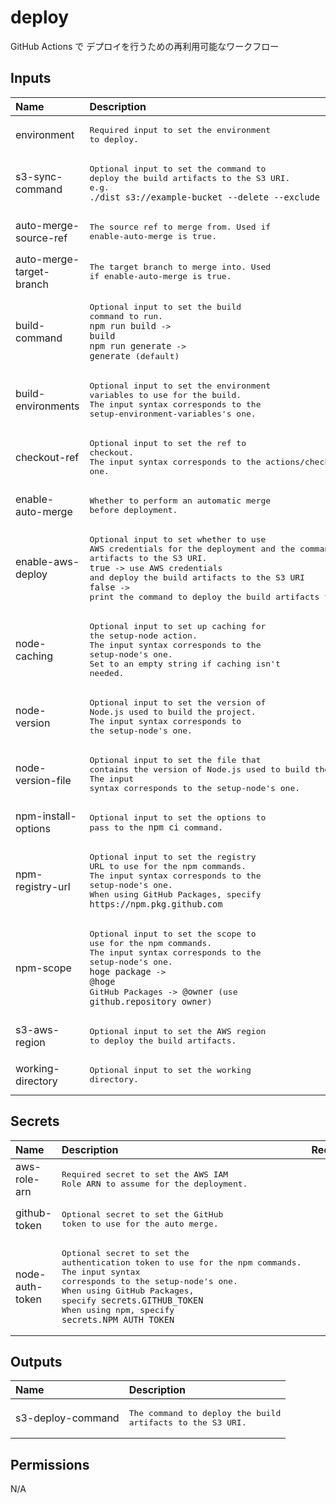 # deploy

GitHub Actions で デプロイを行うための再利用可能なワークフロー

<!-- actdocs start -->

## Inputs

| Name                     | Description                                                                                                                                                                                                                                                                                               | Type      | Default                  | Required |
| :----------------------- | :-------------------------------------------------------------------------------------------------------------------------------------------------------------------------------------------------------------------------------------------------------------------------------------------------------- | :-------- | :----------------------- | :------: |
| environment              | <pre>Required input to set the environment to deploy.</pre>                                                                                                                                                                                                                                               | `string`  | n/a                      |   yes    |
| s3-sync-command          | <pre>Optional input to set the command to deploy the build artifacts to the S3 URI.<br>e.g. `./dist s3://example-bucket --delete --exclude "hoge/*"`</pre>                                                                                                                                                | `string`  | n/a                      |   yes    |
| auto-merge-source-ref    | <pre>The source ref to merge from. Used if enable-auto-merge is true.</pre>                                                                                                                                                                                                                               | `string`  | `${{ github.ref }}`      |    no    |
| auto-merge-target-branch | <pre>The target branch to merge into. Used if enable-auto-merge is true.</pre>                                                                                                                                                                                                                            | `string`  | n/a                      |    no    |
| build-command            | <pre>Optional input to set the build command to run.<br>`npm run build` -> `build`<br>`npm run generate` -> `generate` (default)</pre>                                                                                                                                                                    | `string`  | `generate`               |    no    |
| build-environments       | <pre>Optional input to set the environment variables to use for the build.<br>The input syntax corresponds to the setup-environment-variables's one.</pre>                                                                                                                                                | `string`  | ``                       |    no    |
| checkout-ref             | <pre>Optional input to set the ref to checkout.<br>The input syntax corresponds to the actions/checkout's one.</pre>                                                                                                                                                                                      | `string`  | `${{ github.head_ref }}` |    no    |
| enable-auto-merge        | <pre>Whether to perform an automatic merge before deployment.</pre>                                                                                                                                                                                                                                       | `boolean` | `false`                  |    no    |
| enable-aws-deploy        | <pre>Optional input to set whether to use AWS credentials for the deployment and the command to deploy the build artifacts to the S3 URI.<br>`true` -> use AWS credentials and deploy the build artifacts to the S3 URI<br>`false` -> print the command to deploy the build artifacts to the S3 URI</pre> | `boolean` | `true`                   |    no    |
| node-caching             | <pre>Optional input to set up caching for the setup-node action.<br>The input syntax corresponds to the setup-node's one.<br>Set to an empty string if caching isn't needed.</pre>                                                                                                                        | `string`  | `npm`                    |    no    |
| node-version             | <pre>Optional input to set the version of Node.js used to build the project.<br>The input syntax corresponds to the setup-node's one.</pre>                                                                                                                                                               | `string`  | n/a                      |    no    |
| node-version-file        | <pre>Optional input to set the file that contains the version of Node.js used to build the project.<br>The input syntax corresponds to the setup-node's one.</pre>                                                                                                                                        | `string`  | `.nvmrc`                 |    no    |
| npm-install-options      | <pre>Optional input to set the options to pass to the `npm ci` command.</pre>                                                                                                                                                                                                                             | `string`  | n/a                      |    no    |
| npm-registry-url         | <pre>Optional input to set the registry URL to use for the npm commands.<br>The input syntax corresponds to the setup-node's one.<br>When using GitHub Packages, specify `https://npm.pkg.github.com`</pre>                                                                                               | `string`  | n/a                      |    no    |
| npm-scope                | <pre>Optional input to set the scope to use for the npm commands.<br>The input syntax corresponds to the setup-node's one.<br>`hoge package` -> `@hoge`<br>GitHub Packages -> `@owner` (use `github.repository_owner`)</pre>                                                                              | `string`  | n/a                      |    no    |
| s3-aws-region            | <pre>Optional input to set the AWS region to deploy the build artifacts.</pre>                                                                                                                                                                                                                            | `string`  | `ap-northeast-1`         |    no    |
| working-directory        | <pre>Optional input to set the working directory.</pre>                                                                                                                                                                                                                                                   | `string`  | `.`                      |    no    |

## Secrets

| Name            | Description                                                                                                                                                                                                                                                        | Required |
| :-------------- | :----------------------------------------------------------------------------------------------------------------------------------------------------------------------------------------------------------------------------------------------------------------- | :------: |
| aws-role-arn    | <pre>Required secret to set the AWS IAM Role ARN to assume for the deployment.</pre>                                                                                                                                                                               |   yes    |
| github-token    | <pre>Optional secret to set the GitHub token to use for the auto merge.</pre>                                                                                                                                                                                      |    no    |
| node-auth-token | <pre>Optional secret to set the authentication token to use for the npm commands.<br>The input syntax corresponds to the setup-node's one.<br>When using GitHub Packages, specify `secrets.GITHUB_TOKEN`<br>When using npm, specify `secrets.NPM_AUTH_TOKEN`</pre> |    no    |

## Outputs

| Name              | Description                                                         |
| :---------------- | :------------------------------------------------------------------ |
| s3-deploy-command | <pre>The command to deploy the build artifacts to the S3 URI.</pre> |

## Permissions

N/A

<!-- actdocs end -->
